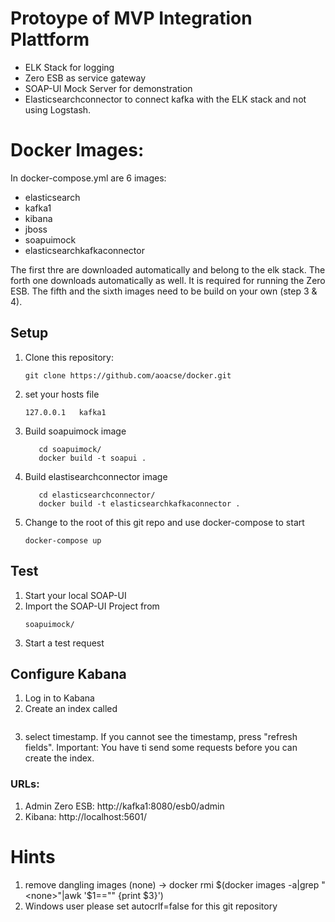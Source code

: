 # Protoype of MVP Integration Plattform

* ELK Stack for logging
* Zero ESB as service gateway
* SOAP-UI Mock Server for demonstration
* Elasticsearchconnector to connect kafka with the ELK stack and not using Logstash.

# Docker Images:
In docker-compose.yml are 6 images:

* elasticsearch
* kafka1
* kibana
* jboss
* soapuimock
* elasticsearchkafkaconnector

The first thre are downloaded automatically and belong to the elk stack. The forth one downloads automatically as well. It is required for running the Zero ESB. The fifth and the sixth images need to be build on your own (step 3 & 4).

## Setup

1.  Clone this repository:
    ```
    git clone https://github.com/aoacse/docker.git
    ```

2. set your hosts file 
   ```
   127.0.0.1   kafka1
   ```
3. Build soapuimock image
   ```
      cd soapuimock/
      docker build -t soapui .
    ```
4. Build elastisearchconnector image
   ```
      cd elasticsearchconnector/
      docker build -t elasticsearchkafkaconnector .
     ```
5. Change to the root of this git repo and use docker-compose to start
    ``` 
    docker-compose up
    ``` 

## Test
1. Start your local SOAP-UI
2. Import the SOAP-UI Project from 
    ```
    soapuimock/
    ```
3. Start a test request

## Configure Kabana
1. Log in to Kabana
2. Create an index called
```logs_index
```
3. select timestamp. If you cannot see the timestamp, press "refresh fields". Important: You have ti send some requests before you can create the index.

### URLs:
1. Admin Zero ESB: http://kafka1:8080/esb0/admin
2. Kibana: http://localhost:5601/

# Hints
1. remove dangling images (none) -> docker rmi $(docker images -a|grep "<none>"|awk '$1=="<none>" {print $3}')
2. Windows user please set autocrlf=false for this git repository
